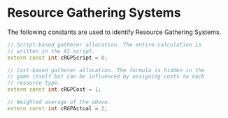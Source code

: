 # Resource Gathering Systems

The following constants are used to identify Resource Gathering Systems.

```cpp title="Resource Gathering Systems"
// Script-based gatherer allocation. The entire calculation is
// written in the AI script.
extern const int cRGPScript = 0;

// Cost-based gatherer allocation. The formula is hidden in the
// game itself but can be influenced by assigning costs to each
// resource type.
extern const int cRGPCost = 1;

// Weighted average of the above.
extern const int cRGPActual = 2;
```
